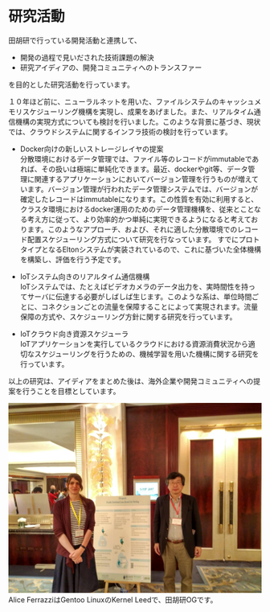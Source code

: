 # 研究活動

田胡研で行っている開発活動と連携して、  
* 開発の過程で見いだされた技術課題の解決  
* 研究アイディアの、開発コミュニティへのトランスファー  

を目的とした研究活動を行っています。

１０年ほど前に、ニューラルネットを用いた、ファイルシステムのキャッシュメモリスケジューリング機構を実現し、成果をあげました。また、リアルタイム通信機構の実現方式についても検討を行いました。このような背景に基づき、現状では、クラウドシステムに関するインフラ技術の検討を行っています。

*	Docker向けの新しいストレージレイヤの提案    
分散環境におけるデータ管理では、ファイル等のレコードがimmutableであれば、その扱いは極端に単純化できます。最近、dockerやgit等、データ管理に関連するアプリケーションにおいてバージョン管理を行うものが増えています。バージョン管理が行われたデータ管理システムでは、バージョンが確定したレコードはimmutableになります。この性質を有効に利用すると、クラスタ環境におけるdocker運用のためのデータ管理機構を、従来とことなる考え方に従って、より効率的かつ単純に実現できるようになると考えております。このようなアプローチ、および、それに適した分散環境でのレコード配置スケジューリング方式について研究を行なっています。
すでにプロトタイプとなるEltonシステムが実装されているので、これに基づいた全体機構を構築し、評価を行う予定です。

* IoTシステム向きのリアルタイム通信機構  
IoTシステムでは、たとえばビデオカメラのデータ出力を、実時間性を持ってサーバに伝達する必要がしばしば生じます。このような系は、単位時間ごとに、コネクションごとの流量を保障することによって実現されます。流量保障の方式や、スケジューリング方針に関する研究を行っています。

* IoTクラウド向き資源スケジューラ   
IoTアプリケーションを実行しているクラウドにおける資源消費状況から適切なスケジューリングを行うための、機械学習を用いた機構に関する研究を行っています。  

以上の研究は、アイディアをまとめた後は、海外企業や開発コミュニティへの提案を行うことを目標としています。

![SOSP 2017 Alice Ferrazziのポスター発表](./alice.jpg)  
Alice FerrazziはGentoo LinuxのKernel Leedで、田胡研OGです。